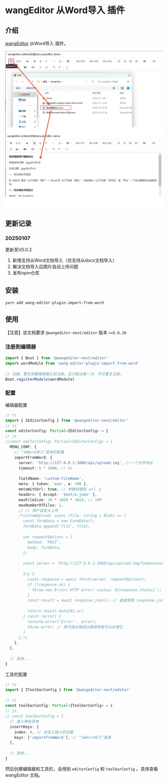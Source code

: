 # wangEditor 从Word导入 插件

## 介绍

[wangEditor](https://www.wangeditor.com/) 从Word导入 插件。

![](./_img/demo.png)

## 更新记录

### 20250107

更新至V0.0.2

1. 新增支持从Word文档导入（仅支持从docx文档导入）
2. 解决文档导入后图片自动上传问题
3. 发布npm仓库

## 安装

```shell
yarn add wang-editor-plugin-import-from-word
```

## 使用

【注意】该文档要求 `@wangeditor-next/editor` 版本 `>=5.6.26`

### 注册到编辑器

```js
import { Boot } from '@wangeditor-next/editor'
import wordModule from 'wang-editor-plugin-import-from-word'

// 注册。要在创建编辑器之前注册，且只能注册一次，不可重复注册。
Boot.registerModule(wordModule)
```

### 配置

编辑器配置

```ts
// ts
import { IEditorConfig } from '@wangeditor-next/editor'
// ts
const editorConfig: Partial<IEditorConfig> = {
// js
//const editorConfig: Partial<IEditorConfig> = {
  MENU_CONF: {
    // “从Word导入”菜单的配置
    importFromWord: {
      server: 'http://127.0.0.1:3000/api/upload-img', //一个文件地址
      timeout: 5 * 1000, // 5s

      fieldName: 'custom-fileName',
      meta: { token: 'xxx', a: 100 },
      metaWithUrl: true, // 参数拼接到 url 上
      headers: { Accept: 'text/x-json' },
      maxFileSize: 20 * 1024 * 1024, // 10M
      maxNumberOfFiles: 1,
      // // 用户自定义上传
      /*customUpload: async (file: string | Blob) => {
        const formData = new FormData();
        formData.append('file', file);

        var requestOptions = {
          method: 'POST',
          body: formData,
        };

        const server = 'http://127.0.0.1:3000/api/upload-img?token=xxx&a=100'

        try {
          const response = await fetch(server, requestOptions);
          if (!response.ok) {
            throw new Error(`HTTP error! status: ${response.status}`);
          }
          const result = await response.json(); // 或者使用 response.json() 如果预期是JSON格式

          return result.data[0].url
        } catch (error) {
          console.error('Error:', error);
          throw error; // 再次抛出错误以便调用者可以处理它
        }
      },*/
    },
  },

  // 其他...
}
```

工具栏配置

```ts
// ts
import { IToolbarConfig } from '@wangeditor-next/editor'

// ts
const toolbarConfig: Partial<IToolbarConfig> = {
// js
// const toolbarConfig = {
  // 插入哪些菜单
  insertKeys: {
    index: 0, // 自定义插入的位置
    keys: ['importFromWord'], // “从Word导入”菜单
  },

  // 其他...
}
```

然后创建编辑器和工具栏，会用到 `editorConfig` 和 `toolbarConfig` 。具体查看 wangEditor 文档。
